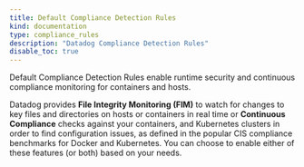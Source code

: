 ```yaml
---
title: Default Compliance Detection Rules
kind: documentation
type: compliance_rules
description: "Datadog Compliance Detection Rules"
disable_toc: true
---
```


Default Compliance Detection Rules enable runtime security and continuous compliance monitoring for containers and hosts.

Datadog provides **File Integrity Monitoring (FIM)** to watch for changes to key files and directories on hosts or containers in real time or **Continuous Compliance** checks against your containers, and Kubernetes clusters in order to find configuration issues, as defined in the popular CIS compliance benchmarks for Docker and Kubernetes. You can choose to enable either of these features (or both) based on your needs.

